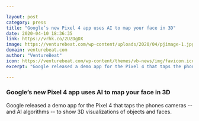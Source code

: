 ```yaml
---

layout: post
category: press
title: "Google’s new Pixel 4 app uses AI to map your face in 3D"
date: 2020-04-10 18:36:35
link: https://vrhk.co/2UZDgDX
image: https://venturebeat.com/wp-content/uploads/2020/04/pjimage-1.jpg?w=1200&strip=all
domain: venturebeat.com
author: "VentureBeat"
icon: https://venturebeat.com/wp-content/themes/vb-news/img/favicon.ico
excerpt: "Google released a demo app for the Pixel 4 that taps the phones cameras -- and AI algorithms -- to show 3D visualizations of objects and faces."

---
```


### Google’s new Pixel 4 app uses AI to map your face in 3D

Google released a demo app for the Pixel 4 that taps the phones cameras -- and AI algorithms -- to show 3D visualizations of objects and faces.